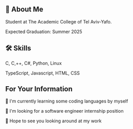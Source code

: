 
## 🚀 About Me

Student at The Academic College of Tel Aviv-Yafo.

Expected Graduation: Summer 2025


## 🛠 Skills
C, C,++, C#, Python, Linux

TypeScript, Javascript, HTML, CSS


## For Your Information

🧠 I'm currently learning some coding languages by myself

🤔 I'm looking for a software engineer internship position

💬 Hope to see you looking around at my work

